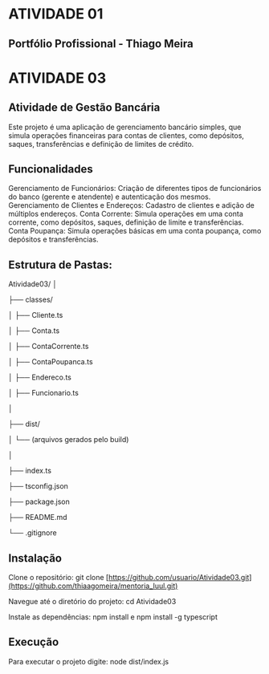 # ATIVIDADE 01

## Portfólio Profissional - Thiago Meira


# ATIVIDADE 03

## Atividade de Gestão Bancária

Este projeto é uma aplicação de gerenciamento bancário simples, que simula operações financeiras para contas de clientes, como depósitos, saques, transferências e definição de limites de crédito.

## Funcionalidades
Gerenciamento de Funcionários: Criação de diferentes tipos de funcionários do banco (gerente e atendente) e autenticação dos mesmos.
Gerenciamento de Clientes e Endereços: Cadastro de clientes e adição de múltiplos endereços.
Conta Corrente: Simula operações em uma conta corrente, como depósitos, saques, definição de limite e transferências.
Conta Poupança: Simula operações básicas em uma conta poupança, como depósitos e transferências.

## Estrutura de Pastas:

Atividade03/
│

├── classes/

│   ├── Cliente.ts

│   ├── Conta.ts

│   ├── ContaCorrente.ts

│   ├── ContaPoupanca.ts

│   ├── Endereco.ts

│   ├── Funcionario.ts

│

├── dist/

│   └── (arquivos gerados pelo build)

│

├── index.ts

├── tsconfig.json

├── package.json

├── README.md

└── .gitignore

## Instalação
Clone o repositório: git clone [https://github.com/usuario/Atividade03.git](https://github.com/thiaagomeira/mentoria_Iuul.git)

Navegue até o diretório do projeto: cd Atividade03

Instale as dependências: npm install e npm install -g typescript

## Execução
Para executar o projeto digite: node dist/index.js




